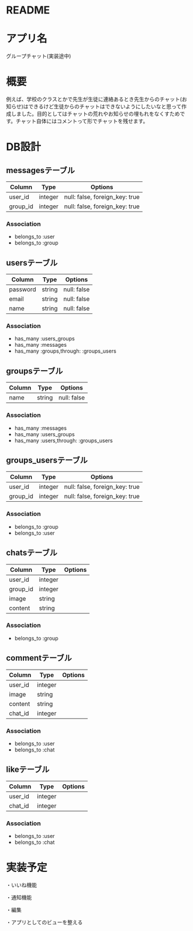 # README

# アプリ名

グループチャット(実装途中)

# 概要

例えば、学校のクラスとかで先生が生徒に連絡あるとき先生からのチャット(お知らせ)はできるけど生徒からのチャットはできないようにしたいなと思って作成しました。目的としてはチャットの荒れやお知らせの埋もれをなくすためです。チャット自体にはコメントって形でチャットを残せます。


# DB設計


## messagesテーブル
|Column|Type|Options|
|------|----|-------|
|user_id|integer|null: false, foreign_key: true|
|group_id|integer|null: false, foreign_key: true|
### Association
- belongs_to :user
- belongs_to :group

## usersテーブル
|Column|Type|Options|
|------|----|-------|
|password|string|null: false|
|email|string|null: false|
|name|string|null: false|
### Association
- has_many :users_groups
- has_many :messages
- has_many :groups,through: :groups_users


## groupsテーブル
|Column|Type|Options|
|------|----|-------|
|name|string|null: false|
### Association
- has_many :messages
- has_many :users_groups
- has_many :users,through: :groups_users

## groups_usersテーブル
|Column|Type|Options|
|------|----|-------|
|user_id|integer|null: false, foreign_key: true|
|group_id|integer|null: false, foreign_key: true|
### Association
- belongs_to :group
- belongs_to :user

## chatsテーブル
|Column|Type|Options|
|------|----|-------|
|user_id|integer|
|group_id|integer|
|image|string|
|content|string|
### Association
- belongs_to :group

## commentテーブル
|Column|Type|Options|
|------|----|-------|
|user_id|integer|
|image|string|
|content|string|
|chat_id|integer|
### Association
- belongs_to :user
- belongs_to :chat


## likeテーブル
|Column|Type|Options|
|------|----|-------|
|user_id|integer|
|chat_id|integer|
### Association
- belongs_to :user
- belongs_to :chat


# 実装予定

・いいね機能

・通知機能

・編集

・アプリとしてのビューを整える

